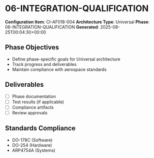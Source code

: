 # 06-INTEGRATION-QUALIFICATION

**Configuration Item**: CI-AF018-004
**Architecture Type**: Universal
**Phase**: 06-INTEGRATION-QUALIFICATION
**Generated**: 2025-08-25T00:04:30+00:00

## Phase Objectives
- Define phase-specific goals for Universal architecture
- Track progress and deliverables
- Maintain compliance with aerospace standards

## Deliverables
- [ ] Phase documentation
- [ ] Test results (if applicable)
- [ ] Compliance artifacts
- [ ] Review approvals

## Standards Compliance
- DO-178C (Software)
- DO-254 (Hardware)
- ARP4754A (Systems)
